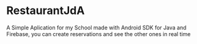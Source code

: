 # RestaurantJdA

A Simple Aplication for my School made with Android SDK for Java and Firebase,
you can create reservations and see the other ones in real time
